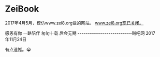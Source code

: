 # ZeiBook

2017年4月5月，模仿www.zei8.org做的网站。
www.zei8.org现已关闭。



感恩有你 一路陪伴
匆匆十载 后会无期 
----------------------------贼吧网 2017年11月24日



有点遗憾。😭
